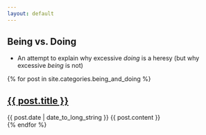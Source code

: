 ```yaml
---
layout: default
---
```


## Being vs. Doing
- An attempt to explain why excessive <em>doing</em> is a heresy (but why excessive <em>being</em> is not)

{% for post in site.categories.being_and_doing %}
  <article>
    <h2>
      <a href="{{ post.url }}">
        {{ post.title }}
      </a>
    </h2>
    <time datetime="{{ post.date | date: "%Y-%m-%d" }}">{{ post.date | date_to_long_string }}</time>
    {{ post.content }}
  </article>
{% endfor %}